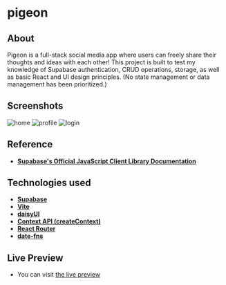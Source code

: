 # pigeon

## About

Pigeon is a full-stack social media app where users can freely share their thoughts and ideas with each other! This project is built to test my knowledge of Supabase authentication, CRUD operations, storage, as well as basic React and UI design principles. (No state management or data management has been prioritized.)

## Screenshots

![home](https://github.com/doguozcan/pigeon/assets/76822280/eb8b4c40-6ed1-4697-be04-592c6394f1b2)
![profile](https://github.com/doguozcan/pigeon/assets/76822280/8f581966-5ed9-41e2-bd4e-9121644557de)
![login](https://github.com/doguozcan/pigeon/assets/76822280/1f4b598a-bee7-4ca2-86a1-80210b3f8929)

## Reference

- **<a href="https://supabase.com/docs/reference/javascript/introduction">Supabase's Official JavaScript Client Library Documentation</a>**

## Technologies used

- **<a href="https://supabase.com/">Supabase</a>**
- **<a href="https://vitejs.dev/">Vite</a>**
- **<a href="https://daisyui.com/">daisyUI</a>**
- **<a href="https://react.dev/reference/react/createContext">Context API (createContext)</a>**
- **<a href="https://reactrouter.com/">React Router</a>**
- **<a href="https://date-fns.org/">date-fns</a>**

## Live Preview

- You can visit <a href="https://hilarious-sprinkles-5aadaa.netlify.app/">the live preview</a>
